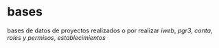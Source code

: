 # bases
bases de datos de proyectos realizados o por realizar
*iweb*,
*pgr3*,
_conta_,
*roles y permisos*,
_establecimientos_

